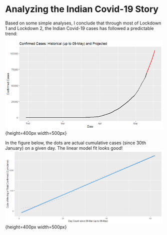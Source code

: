 # Analyzing the Indian Covid-19 Story

Based on some simple analyses, I conclude that through most of Lockdown 1 and Lockdown 2, the Indian Covid-19 cases has followed a predictable trend:

![](output/plots/plot_01.png){height=400px width=500px}

In the figure below, the dots are actual cumulative cases (since 30th January) on a given day. The linear model fit looks good!
![](output/plots/plot_02.png){height=400px width=500px}